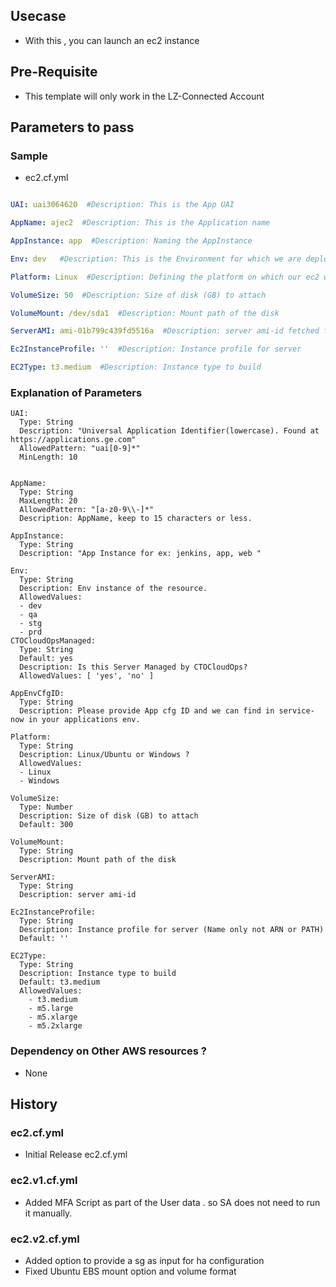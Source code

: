 ## Usecase 
- With this , you can launch an ec2 instance

## Pre-Requisite
-   This template will only work in the LZ-Connected Account

## Parameters to pass 


### Sample 
- ec2.cf.yml
```yaml

UAI: uai3064620  #Description: This is the App UAI

AppName: ajec2  #Description: This is the Application name

AppInstance: app  #Description: Naming the AppInstance

Env: dev   #Description: This is the Environment for which we are deploying the resource

Platform: Linux  #Description: Defining the platform on which our ec2 will get provisioned

VolumeSize: 50  #Description: Size of disk (GB) to attach

VolumeMount: /dev/sda1  #Description: Mount path of the disk

ServerAMI: ami-01b799c439fd5516a  #Description: server ami-id fetched from the account

Ec2InstanceProfile: ''  #Description: Instance profile for server 

EC2Type: t3.medium  #Description: Instance type to build

```
### Explanation of Parameters
```
UAI:
  Type: String
  Description: "Universal Application Identifier(lowercase). Found at https://applications.ge.com"
  AllowedPattern: "uai[0-9]*"
  MinLength: 10


AppName:
  Type: String
  MaxLength: 20
  AllowedPattern: "[a-z0-9\\-]*"
  Description: AppName, keep to 15 characters or less.

AppInstance:
  Type: String
  Description: "App Instance for ex: jenkins, app, web "

Env:
  Type: String
  Description: Env instance of the resource.
  AllowedValues:
  - dev
  - qa
  - stg
  - prd  
CTOCloudOpsManaged:
  Type: String
  Default: yes
  Description: Is this Server Managed by CTOCloudOps?
  AllowedValues: [ 'yes', 'no' ]

AppEnvCfgID:
  Type: String
  Description: Please provide App cfg ID and we can find in service-now in your applications env.

Platform:
  Type: String
  Description: Linux/Ubuntu or Windows ?
  AllowedValues:
  - Linux
  - Windows

VolumeSize:
  Type: Number 
  Description: Size of disk (GB) to attach
  Default: 300

VolumeMount:
  Type: String 
  Description: Mount path of the disk

ServerAMI:
  Type: String
  Description: server ami-id

Ec2InstanceProfile:
  Type: String
  Description: Instance profile for server (Name only not ARN or PATH)
  Default: ''

EC2Type:
  Type: String 
  Description: Instance type to build
  Default: t3.medium
  AllowedValues:
    - t3.medium
    - m5.large
    - m5.xlarge
    - m5.2xlarge
```
### Dependency on Other AWS resources ?
-   None 

## History

### ec2.cf.yml
- Initial Release ec2.cf.yml

### ec2.v1.cf.yml
- Added MFA Script as part of the User data . so SA does not need to run it manually.

### ec2.v2.cf.yml
- Added option to provide a sg as input for ha configuration
- Fixed Ubuntu EBS mount option and volume format
   
